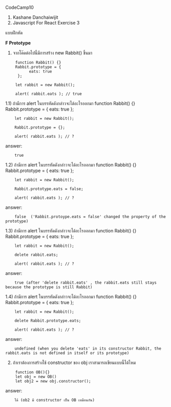 CodeCamp10  
1. Kashane Danchaiwijit  
2. Javascript For React Exercise 3 

แบบฝึกหัด 

**F Prototype**    
1) จากโค๊ดต่อไปนี้มีการสร้าง new Rabbit() ขึ้นมา


        function Rabbit() {}
        Rabbit.prototype = {
              eats: true
         };

        let rabbit = new Rabbit();

        alert( rabbit.eats ); // true

1.1) ถ้ามีการ alert ในบรรทัดดังกล่าวจะได้อะไรออกมา
        function Rabbit() {}
        Rabbit.prototype = {
          eats: true
         };

        let rabbit = new Rabbit();

        Rabbit.prototype = {};

        alert( rabbit.eats ); // ?


answer:


        true


1.2) ถ้ามีการ alert ในบรรทัดดังกล่าวจะได้อะไรออกมา
        function Rabbit() {}
        Rabbit.prototype = {
          eats: true
         };

        let rabbit = new Rabbit();

        Rabbit.prototype.eats = false;
        
        alert( rabbit.eats ); // ?

      
answer:


        false  ('Rabbit.protoype.eats = false' changed the property of the prototype)


1.3) ถ้ามีการ alert ในบรรทัดดังกล่าวจะได้อะไรออกมา
        function Rabbit() {}
        Rabbit.prototype = {
          eats: true
         };

        let rabbit = new Rabbit();

        delete rabbit.eats;

        alert( rabbit.eats ); // ?


answer:


        true (after 'delete rabbit.eats' , the rabbit.eats still stays because the prototype is still Rabbit)


1.4) ถ้ามีการ alert ในบรรทัดดังกล่าวจะได้อะไรออกมา
        function Rabbit() {}
        Rabbit.prototype = {
          eats: true
         };

        let rabbit = new Rabbit();

        delete Rabbit.prototype.eats;

        alert( rabbit.eats ); // ?
       
 
answer:


        undefined (when you delete 'eats' in its constructor Rabbit, the rabbit.eats is not defined in itself or its prototype)


2) ถ้าเราต้องการสร้างใช้ constructor ของ obj เราสามารถเขียนแบบนี้ได้ไหม


        function OB(){}
        let obj = new OB()
        let obj2 = new obj.constructor();


answer:


        ได้ (ob2 มี constructor เป็น OB เหมือนกัน)













